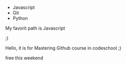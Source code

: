 * Javascript
* Git
* Python


My favorit path is Javascript 

;)

Hello, it is for Mastering Github course in codeschool ;) 

free this weekend
